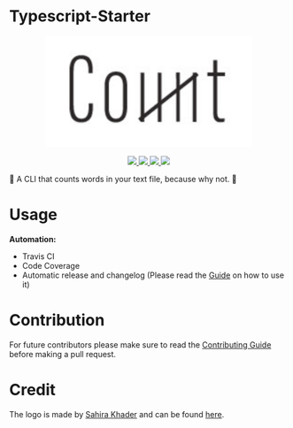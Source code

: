 # Typescript-Starter

<p align="center">
  <img alt="counter" src="./logo.png" height="200" />
  <p align="center">
    <a href="https://github.com/gimyboya/word-counter/actions">
      <img src="https://github.com/gimyboya/word-counter/workflows/Build/badge.svg?branch=main" />
    </a>
    <a href="https://codecov.io/gh/gimyboya/word-counter">
      <img src="https://codecov.io/gh/gimyboya/word-counter/branch/main/graph/badge.svg" />
    </a>
    <a href="https://github.com/semantic-release/semantic-release">
      <img src="https://img.shields.io/badge/%20%20%F0%9F%93%A6%F0%9F%9A%80-semantic--release-e10079.svg" />
    </a>
    <a href="http://commitizen.github.io/cz-cli/">
      <img src="https://img.shields.io/badge/commitizen-friendly-brightgreen.svg" />
    </a>
  </p>
</p>

🧮 A CLI that counts words in your text file, because why not. 🧮

# Usage


**Automation:**

- Travis CI
- Code Coverage
- Automatic release and changelog (Please read the [Guide](./.github/GUIDE.md) on how to use it)

# Contribution

For future contributors please make sure to read the [Contributing Guide](./.github/GUIDE.md) before making a pull request.
# Credit

The logo is made by [Sahira Khader](https://dribbble.com/in_awe) and can be found [here](https://www.behance.net/gallery/78881117/Verbicons).

